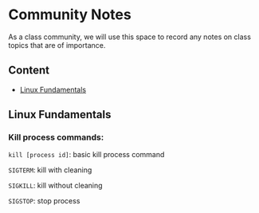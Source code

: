 # Community Notes

As a class community, we will use this space to record any notes on class topics that are of importance.

## Content

* [Linux Fundamentals](#linux-fundamentals)


## Linux Fundamentals

### Kill process commands:

`kill [process id]`: basic kill process command

`SIGTERM`: kill with cleaning

`SIGKILL`: kill without cleaning

`SIGSTOP`: stop process

